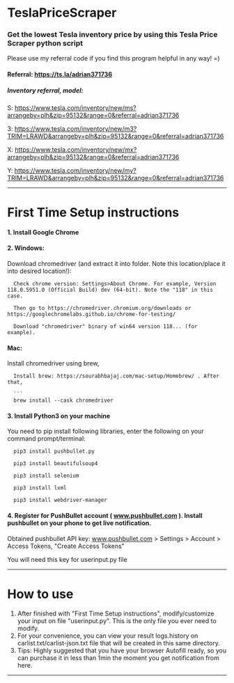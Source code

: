 # TeslaPriceScraper 
### Get the lowest Tesla inventory price by using this Tesla Price Scraper python script

Please use my referral code if you find this program helpful in any way! =)

#### Referral: https://ts.la/adrian371736
##### Inventory referral, model:
S: https://www.tesla.com/inventory/new/ms?arrangeby=plh&zip=95132&range=0&referral=adrian371736

3: https://www.tesla.com/inventory/new/m3?TRIM=LRAWD&arrangeby=plh&zip=95132&range=0&referral=adrian371736

X: https://www.tesla.com/inventory/new/mx?arrangeby=plh&zip=95132&range=0&referral=adrian371736

Y: https://www.tesla.com/inventory/new/my?TRIM=LRAWD&arrangeby=plh&zip=95132&range=0&referral=adrian371736

---------------------------------------------------------------------
# First Time Setup instructions
#### 1. Install Google Chrome
#### 2. Windows:

   Download chromedriver (and extract it into folder. Note this location/place it into desired location!):

      Check chrome version: Settings>About Chrome. For example, Version 118.0.5951.0 (Official Build) dev (64-bit). Note the "118" in this case.

      Then go to https://chromedriver.chromium.org/downloads or https://googlechromelabs.github.io/chrome-for-testing/

      Download "chromedriver" binary of win64 version 118... (for example).

####   Mac:

   Install chromedriver using brew,

      Install brew: https://sourabhbajaj.com/mac-setup/Homebrew/ . After that,

      ```
      brew install --cask chromedriver
#### 3. Install Python3 on your machine

   You need to pip install following libraries, enter the following on your command prompt/terminal:

      pip3 install pushbullet.py

      pip3 install beautifulsoup4

      pip3 install selenium

      pip3 install lxml

      pip3 install webdriver-manager
#### 4. Register for PushBullet account ( www.pushbullet.com ). Install pushbullet on your phone to get live notification.

   Obtained pushbullet API key: www.pushbullet.com > Settings > Account > Access Tokens, "Create Access Tokens"
   
   You will need this key for userinput.py file

---------------------------------------------------------------------
# How to use 
1. After finished with "First Time Setup instructions", modify/customize your input on file "userinput.py". This is the only file you ever need to modify.
2. For your convenience, you can view your result logs.history on carlist.txt/carlist-json.txt file that will be created in this same directory.
3. Tips: Highly suggested that you have your browser Autofill ready, so you can purchase it in less than 1min the moment you get notification from here.
------------------------------------------------------------------
